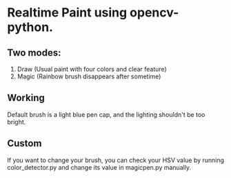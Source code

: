 # Realtime Paint using opencv-python.

## Two modes:
1. Draw (Usual paint with four colors and clear feature)
2. Magic (Rainbow brush disappears after sometime)

## Working
Default brush is a light blue pen cap, and the lighting shouldn't be too bright.

## Custom
If you want to change your brush, you can check your HSV value by running color_detector.py and change its value in magicpen.py manually.